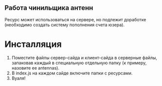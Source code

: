 ## Работа чинильщика антенн

Ресурс может использоваться на сервере, но подлежит доработке (необходимо создать систему пополнения счета юзера).

# Инсталляция

1) Поместите файлы сервер-сайда и клиент-сайда в серверные файлы, запаковав каждый в специальную отдельную папку (к примеру, назовите ее antennas).
2) В index.js на каждом сайде включите папки с ресурсами.
3) Вуаля!
